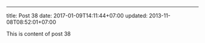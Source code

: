 ---
title: Post 38
date: 2017-01-09T14:11:44+07:00
updated: 2013-11-08T08:52:01+07:00

This is content of post 38